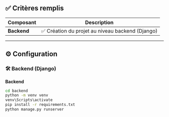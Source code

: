 ## ✅ Critères remplis

| Composant   | Description |
|-------------|-------------|
| **Backend** | ✅ Création du projet au niveau backend (Django) |

---
## ⚙️ Configuration
### 🛠️ Backend (Django)
**Backend**
```bash
cd backend
python -m venv venv
venv\Scripts\activate 
pip install -r requirements.txt
python manage.py runserver
```
